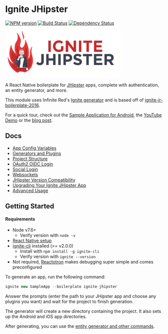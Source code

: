 # Ignite JHipster
[![NPM version][npm-image]][npm-url] [![Build Status][semaphore-image]][semaphore-url] [![Dependency Status][daviddm-image]][daviddm-url]

[![Logo](https://raw.githubusercontent.com/ruddell/ruddell.github.io/master/images/ignite-jhipster/logo-150h.png)](https://github.com/ruddell/ignite-jhipster)

A React Native boilerplate for [JHipster](http://www.jhipster.tech) apps, complete with authentication, an entity generator, and more.

This module uses Infinite Red's [Ignite generator](https://github.com/infinitered/ignite) and is based off of [ignite-ir-boilerplate-2016](https://github.com/infinitered/ignite-ir-boilerplate-2016).  

For a quick tour, check out the [Sample Application for Android](https://play.google.com/store/apps/details?id=com.jwtapp&hl=en), the [YouTube Demo](https://youtu.be/o46CwsJlL-I) or the [blog post](https://jruddell.com/blog/ignite-jhipster).

## Docs
 - [App Config Variables](docs/config-variables.md)
 - [Generators and Plugins](docs/generators-and-plugins.md)
 - [Project Structure](docs/project-structure.md)
 - [OAuth2 OIDC Login](docs/oauth2-oidc.md)
 - [Social Login](docs/social-login.md)
 - [Websockets](docs/websockets.md)
 - [JHipster Version Compatibility](docs/jhipster-version-compatability.md)
 - [Upgrading Your Ignite JHipster App](docs/upgrading.md)
 - [Advanced Usage](docs/advanced-usage.md)

## Getting Started
#### Requirements
 - Node v7.6+
    - Verify version with `node -v`
 - [React Native setup](https://facebook.github.io/react-native/docs/getting-started.html#content)
 - [ignite-cli](https://github.com/infinitered/ignite) installed (>= v2.0.0)
    - Install with `npm install -g ignite-cli`
    - Verify version with `ignite --version`
 - Not required, [Reactotron](https://github.com/infinitered/reactotron) makes debugging super simple and comes preconfigured

To generate an app, run the following command:
```js
ignite new SampleApp --boilerplate ignite-jhipster
```

Answer the prompts (enter the path to your JHipster app and choose any plugins you want) and wait for the project to finish generation.  

The generator will create a new directory containing the project.  It also sets up the Android and iOS app directories.

After generating, you can use the [entity generator and other commands](docs/generators-and-plugins.md).

[npm-image]: https://img.shields.io/npm/v/ignite-jhipster.svg
[npm-url]: https://npmjs.org/package/ignite-jhipster
[semaphore-image]: https://semaphoreci.com/api/v1/ruddell/ignite-jhipster/branches/master/shields_badge.svg
[semaphore-url]: https://semaphoreci.com/ruddell/ignite-jhipster
[daviddm-image]: https://david-dm.org/ruddell/ignite-jhipster.svg?theme=shields.io
[daviddm-url]: https://david-dm.org/ruddell/ignite-jhipster
